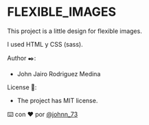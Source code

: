 # FLEXIBLE_IMAGES


This project is a little design for flexible images.

I used HTML y CSS (sass).

Author ✒️: 
- John Jairo Rodriguez Medina

License 📄: 
- The project has MIT license.

⌨️ con ❤️ por [@johnn_73](https://twitter.com/Johnn_73?t=WbbTl-IHtUrSklakbkztMg&s=08)
